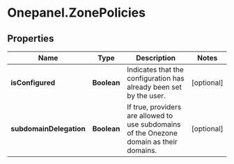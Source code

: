 # Onepanel.ZonePolicies

## Properties
Name | Type | Description | Notes
------------ | ------------- | ------------- | -------------
**isConfigured** | **Boolean** | Indicates that the configuration has already been set by the user.  | [optional] 
**subdomainDelegation** | **Boolean** | If true, providers are allowed to use subdomains of the Onezone domain as their domains. | [optional] 


